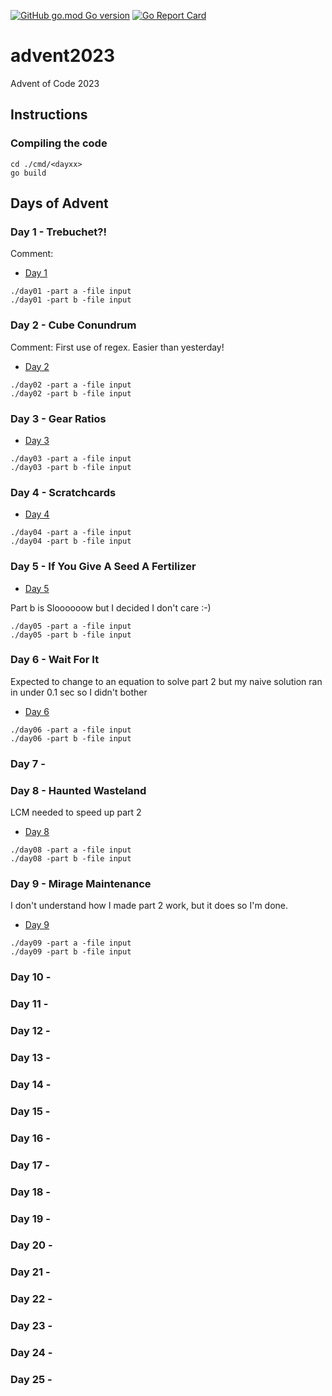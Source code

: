[![GitHub go.mod Go version](https://img.shields.io/github/go-mod/go-version/notthehoople/AdventofCode-go/?color=blueviolet)](https://golang.org/doc/go1.17) [![Go Report Card](https://goreportcard.com/badge/github.com/notthehoople/AdventofCode-go/advent2023)](https://goreportcard.com/report/github.com/notthehoople/AdventofCode-go/advent2023)

# advent2023
Advent of Code 2023

## Instructions

### Compiling the code

```
cd ./cmd/<dayxx>
go build
```

## Days of Advent

### Day 1 - Trebuchet?!

Comment:

+ [Day 1](cmd/day01/day01.go)

```
./day01 -part a -file input
./day01 -part b -file input
```

### Day 2 - Cube Conundrum

Comment: First use of regex. Easier than yesterday!

+ [Day 2](cmd/day02/day02.go)

```
./day02 -part a -file input
./day02 -part b -file input
```

### Day 3 - Gear Ratios

+ [Day 3](cmd/day03/day03.go)

```
./day03 -part a -file input
./day03 -part b -file input
```

### Day 4 - Scratchcards

+ [Day 4](cmd/day04/day04.go)

```
./day04 -part a -file input
./day04 -part b -file input
```

### Day 5 - If You Give A Seed A Fertilizer

+ [Day 5](cmd/day05/day05.go)

Part b is Sloooooow but I decided I don't care :-)

```
./day05 -part a -file input
./day05 -part b -file input
```

### Day 6 - Wait For It

Expected to change to an equation to solve part 2 but my naive solution ran in under 0.1 sec so I didn't bother

+ [Day 6](cmd/day06/day06.go)

```
./day06 -part a -file input
./day06 -part b -file input
```

### Day 7 -
### Day 8 - Haunted Wasteland

LCM needed to speed up part 2

+ [Day 8](cmd/day08/day08.go)

```
./day08 -part a -file input
./day08 -part b -file input
```

### Day 9 - Mirage Maintenance

I don't understand how I made part 2 work, but it does so I'm done.

+ [Day 9](cmd/day09/day09.go)

```
./day09 -part a -file input
./day09 -part b -file input
```

### Day 10 -
### Day 11 -
### Day 12 -
### Day 13 -
### Day 14 -
### Day 15 -
### Day 16 -
### Day 17 -
### Day 18 -
### Day 19 -
### Day 20 -
### Day 21 -
### Day 22 - 
### Day 23 - 
### Day 24 - 
### Day 25 -
